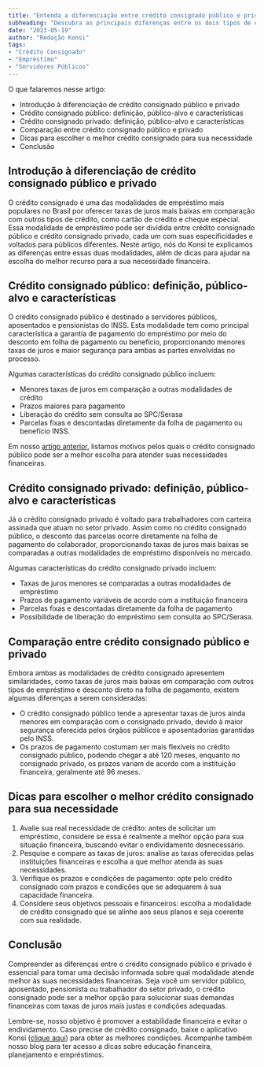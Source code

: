 ```yaml
---
title: "Entenda a diferenciação entre crédito consignado público e privado"
subheading: "Descubra as principais diferenças entre os dois tipos de crédito consignado e como isso pode afetar a sua escolha de empréstimo."
date: "2023-05-19"
author: "Redação Konsi"
tags:
- "Crédito Consignado"
- "Empréstimo"
- "Servidores Públicos"
---
```


O que falaremos nesse artigo:

- Introdução à diferenciação de crédito consignado público e privado
- Crédito consignado público: definição, público-alvo e características
- Crédito consignado privado: definição, público-alvo e características
- Comparação entre crédito consignado público e privado
- Dicas para escolher o melhor crédito consignado para sua necessidade
- Conclusão

## Introdução à diferenciação de crédito consignado público e privado

O crédito consignado é uma das modalidades de empréstimo mais populares no Brasil por oferecer taxas de juros mais baixas em comparação com outros tipos de crédito, como cartão de crédito e cheque especial. Essa modalidade de empréstimo pode ser dividida entre crédito consignado público e crédito consignado privado, cada um com suas especificidades e voltados para públicos diferentes. Neste artigo, nós do Konsi te explicamos as diferenças entre essas duas modalidades, além de dicas para ajudar na escolha do melhor recurso para a sua necessidade financeira.

## Crédito consignado público: definição, público-alvo e características

O crédito consignado público é destinado a servidores públicos, aposentados e pensionistas do INSS. Esta modalidade tem como principal característica a garantia de pagamento do empréstimo por meio do desconto em folha de pagamento ou benefício, proporcionando menores taxas de juros e maior segurança para ambas as partes envolvidas no processo.

Algumas características do crédito consignado público incluem:

- Menores taxas de juros em comparação a outras modalidades de crédito
- Prazos maiores para pagamento
- Liberação do crédito sem consulta ao SPC/Serasa
- Parcelas fixas e descontadas diretamente da folha de pagamento ou benefício INSS.

Em nosso [artigo anterior](../5-motivos-para-escolher-o-credito-consignado-publico.md), listamos motivos pelos quais o crédito consignado público pode ser a melhor escolha para atender suas necessidades financeiras.

## Crédito consignado privado: definição, público-alvo e características

Já o crédito consignado privado é voltado para trabalhadores com carteira assinada que atuam no setor privado. Assim como no crédito consignado público, o desconto das parcelas ocorre diretamente na folha de pagamento do colaborador, proporcionando taxas de juros mais baixas se comparadas a outras modalidades de empréstimo disponíveis no mercado.

Algumas características do crédito consignado privado incluem:

- Taxas de juros menores se comparadas a outras modalidades de empréstimo
- Prazos de pagamento variáveis de acordo com a instituição financeira
- Parcelas fixas e descontadas diretamente da folha de pagamento
- Possibilidade de liberação do empréstimo sem consulta ao SPC/Serasa.

## Comparação entre crédito consignado público e privado

Embora ambas as modalidades de crédito consignado apresentem similaridades, como taxas de juros mais baixas em comparação com outros tipos de empréstimo e desconto direto na folha de pagamento, existem algumas diferenças a serem consideradas:

- O crédito consignado público tende a apresentar taxas de juros ainda menores em comparação com o consignado privado, devido à maior segurança oferecida pelos órgãos públicos e aposentadorias garantidas pelo INSS.
- Os prazos de pagamento costumam ser mais flexíveis no crédito consignado público, podendo chegar a até 120 meses, enquanto no consignado privado, os prazos variam de acordo com a instituição financeira, geralmente até 96 meses.

## Dicas para escolher o melhor crédito consignado para sua necessidade

1. Avalie sua real necessidade de crédito: antes de solicitar um empréstimo, considere se essa é realmente a melhor opção para sua situação financeira, buscando evitar o endividamento desnecessário.
2. Pesquise e compare as taxas de juros: analise as taxas oferecidas pelas instituições financeiras e escolha a que melhor atenda às suas necessidades.
3. Verifique os prazos e condições de pagamento: opte pelo crédito consignado com prazos e condições que se adequarem à sua capacidade financeira.
4. Considere seus objetivos pessoais e financeiros: escolha a modalidade de crédito consignado que se alinhe aos seus planos e seja coerente com sua realidade.

## Conclusão

Compreender as diferenças entre o crédito consignado público e privado é essencial para tomar uma decisão informada sobre qual modalidade atende melhor às suas necessidades financeiras. Seja você um servidor público, aposentado, pensionista ou trabalhador do setor privado, o crédito consignado pode ser a melhor opção para solucionar suas demandas financeiras com taxas de juros mais justas e condições adequadas.

Lembre-se, nosso objetivo é promover a estabilidade financeira e evitar o endividamento. Caso precise de crédito consignado, baixe o aplicativo Konsi ([clique aqui](https://www.konsi.com.br/app-download)) para obter as melhores condições. Acompanhe também nosso blog para ter acesso a dicas sobre educação financeira, planejamento e empréstimos.